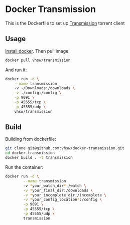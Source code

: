 # Docker Transmission

This is the Dockerfile to set up [Transmission](https://www.transmissionbt.com/) torrent client

## Usage

[Install docker](https://docs.docker.com/install/). Then pull image:

```bash
docker pull vhsw/transmission
```

And run it:

```bash
docker run -d \
    --name transmission
    -v ~/Downloads:/downloads \
    -v ./config:/config \
    -p 9091 \
    -p 45555/tcp \
    -p 45555/udp \
    vhsw/transmission
```

## Build

Building from dockerfile:

```bash
git clone git@github.com:vhsw/docker-transmission.git
cd docker-transmission
docker build . -t transmission
```

Run the container:

```bash
docker run -d \
        --name transmission
        -v *your_watch_dir*:/watch \
        -v *your_final_dir:/downloads \
        -v *your_incomplete_dir:/incomplete \
        -v *your_config_location*:/config \
        -p 9091 \
        -p 45555/tcp \
        -p 45555/udp \
        transmission
```
